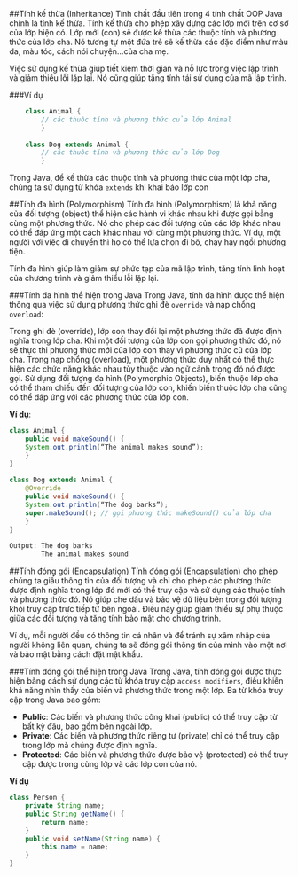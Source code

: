 ##Tính kế thừa (Inheritance)
Tính chất đầu tiên trong 4 tính chất OOP Java chính là tính kế thừa. Tính kế thừa cho phép xây dựng các lớp mới trên cơ sở của lớp hiện có. Lớp mới (con) sẽ được kế thừa các thuộc tính và phương thức của lớp cha. Nó tương tự một đứa trẻ sẽ kế thừa các đặc điểm như màu da, màu tóc, cách nói chuyện…của cha mẹ.
  
Việc sử dụng kế thừa giúp tiết kiệm thời gian và nỗ lực trong việc lập trình và giảm thiểu lỗi lặp lại. Nó cũng giúp tăng tính tái sử dụng của mã lập trình.
  
###Ví dụ
```Java
    class Animal {
        // các thuộc tính và phương thức của lớp Animal
        }
  
    class Dog extends Animal {
        // các thuộc tính và phương thức của lớp Dog
        }
```
Trong Java, để kế thừa các thuộc tính và phương thức của một lớp cha, chúng ta sử dụng từ khóa `extends` khi khai báo lớp con
  
##Tính đa hình (Polymorphism)
Tính đa hình (Polymorphism) là khả năng của đối tượng (object) thể hiện các hành vi khác nhau khi được gọi bằng cùng một phương thức. Nó cho phép các đối tượng của các lớp khác nhau có thể đáp ứng một cách khác nhau với cùng một phương thức. Ví dụ, một người với việc di chuyển thì họ có thể lựa chọn đi bộ, chạy hay ngồi phương tiện.
  
Tính đa hình giúp làm giảm sự phức tạp của mã lập trình, tăng tính linh hoạt của chương trình và giảm thiểu lỗi lặp lại.
  
###Tính đa hình thể hiện trong Java
Trong Java, tính đa hình được thể hiện thông qua việc sử dụng phương thức ghi đè `override` và nạp chồng `overload`:
  
Trong ghi đè (override), lớp con thay đổi lại một phương thức đã được định nghĩa trong lớp cha. Khi một đối tượng của lớp con gọi phương thức đó, nó sẽ thực thi phương thức mới của lớp con thay vì phương thức cũ của lớp cha.
Trong nạp chồng (overload), một phương thức duy nhất có thể thực hiện các chức năng khác nhau tùy thuộc vào ngữ cảnh trong đó nó được gọi.
Sử dụng đối tượng đa hình (Polymorphic Objects), biến thuộc lớp cha có thể tham chiếu đến đối tượng của lớp con, khiến biến thuộc lớp cha cũng có thể đáp ứng với các phương thức của lớp con.
  
**Ví dụ**:
```Java
class Animal {
    public void makeSound() {
    System.out.println(“The animal makes sound”);
    }
}
  
class Dog extends Animal {
    @Override
    public void makeSound() {
    System.out.println(“The dog barks”);
    super.makeSound(); // gọi phương thức makeSound() của lớp cha
    }
}
  
Output: The dog barks
        The animal makes sound
```
  
##Tính đóng gói (Encapsulation)
Tính đóng gói (Encapsulation) cho phép chúng ta giấu thông tin của đối tượng và chỉ cho phép các phương thức được định nghĩa trong lớp đó mới có thể truy cập và sử dụng các thuộc tính và phương thức đó. Nó giúp che dấu và bảo vệ dữ liệu bên trong đối tượng khỏi truy cập trực tiếp từ bên ngoài. Điều này giúp giảm thiểu sự phụ thuộc giữa các đối tượng và tăng tính bảo mật cho chương trình.
  
Ví dụ, mỗi người đều có thông tin cá nhân và để tránh sự xâm nhập của người không liên quan, chúng ta sẽ đóng gói thông tin của mình vào một nơi và bảo mật bằng cách đặt mật khẩu.
  
###Tính đóng gói thể hiện trong Java
Trong Java, tính đóng gói được thực hiện bằng cách sử dụng các từ khóa truy cập `access modifiers`, điều khiển khả năng nhìn thấy của biến và phương thức trong một lớp. Ba từ khóa truy cập trong Java bao gồm:
  
- **Public**: Các biến và phương thức công khai (public) có thể truy cập từ bất kỳ đâu, bao gồm bên ngoài lớp.
- **Private**: Các biến và phương thức riêng tư (private) chỉ có thể truy cập trong lớp mà chúng được định nghĩa.
- **Protected**: Các biến và phương thức được bảo vệ (protected) có thể truy cập được trong cùng lớp và các lớp con của nó.
  
**Ví dụ**
```Java
class Person {
    private String name;
    public String getName() {
        return name;
    }
    public void setName(String name) {
        this.name = name;
    }
}
```
  